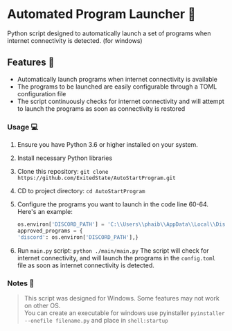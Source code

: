 # Automated Program Launcher 🚀

Python script designed to automatically launch a set of programs when internet connectivity is detected. (for windows)

## Features 🌟

- Automatically launch programs when internet connectivity is available
- The programs to be launched are easily configurable through a TOML configuration file
- The script continuously checks for internet connectivity and will attempt to launch the programs as soon as connectivity is restored

### Usage 💻

1. Ensure you have Python 3.6 or higher installed on your system.
2. Install necessary Python libraries
3. Clone this repository:
   `git clone https://github.com/ExitedState/AutoStartProgram.git`
4. CD to project directory:
   `cd AutoStartProgram`
5. Configure the programs you want to launch in the code line 60-64. Here's an example:

   ```py
   os.environ['DISCORD_PATH'] = 'C:\\Users\\phaib\\AppData\\Local\\Discord\\Update.exe --processStart Discord.exe'
   approved_programs = {
   'discord': os.environ['DISCORD_PATH'],}
   ```

6. Run `main.py` script:
   `python ./main/main.py`
   The script will check for internet connectivity, and will launch the programs in the `config.toml` file as soon as internet connectivity is detected.

### Notes 📝

> This script was designed for Windows. Some features may not work on other OS.<br>
> You can create an executable for windows use pyinstaller `pyinstaller --onefile filename.py` and place in `shell:startup`
